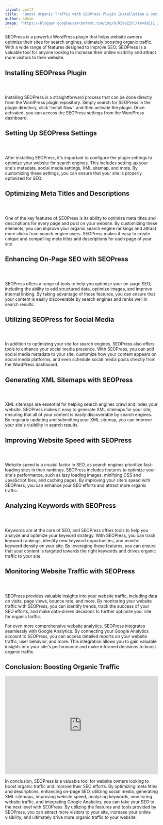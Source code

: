 ```yaml
---
layout: post7
title:  "Boost Organic Traffic with SEOPress Plugin Installation & Optimization"
author: admin
image: "https://blogger.googleusercontent.com/img/b/R29vZ2xl/AVvXsEjL_iorV-S6zfsgQ005ReZoG88TMzoY0kZpzit90uIr1T3tpDc04JbrgBMZuuQpn_Fs8r7k4ENHxQgop_JdBktTcAodx9cNiOiHSDXlIKdKeV6K1EoGhd0dqq7gIZyWQ7gg_baIfO3pPtB89CvCj1_8EUEVH-0bVk4X911CZDdA7IHLV0rAjofP8WqPSNF1/s1600/20240430_212600.jpg"
---
```



<p>SEOPress is a powerful WordPress plugin that helps website owners optimize their sites for search engines, ultimately boosting organic traffic. With a wide range of features designed to improve SEO, SEOPress is a valuable tool for anyone looking to increase their online visibility and attract more visitors to their website.</p>
<h2>Installing SEOPress Plugin</h2><div class="separator" style="clear: both;"><a href="https://blogger.googleusercontent.com/img/b/R29vZ2xl/AVvXsEiMo2Mp0uHAGxVwyDmUMKLWRR-eAEU968kCUdbxgxKpW7rOMjacSHYG0LnUqFwPzqZIIMw_eCl3LuZFg63on20GuWarIgucHFqJtRav7S8MQcqLKfN1globQEzbK6eKCRLybwHvXo-9cvk_5-hhzwvB1sJd6N7p3vupZ1IwYmgFyZlwl0kHKlqf2lB1Pxgw/s1600/20240430_213443.jpg" style="display: block; padding: 1em 0; text-align: center; "><img alt="" border="0" data-original-height="340" data-original-width="604" src="https://blogger.googleusercontent.com/img/b/R29vZ2xl/AVvXsEiMo2Mp0uHAGxVwyDmUMKLWRR-eAEU968kCUdbxgxKpW7rOMjacSHYG0LnUqFwPzqZIIMw_eCl3LuZFg63on20GuWarIgucHFqJtRav7S8MQcqLKfN1globQEzbK6eKCRLybwHvXo-9cvk_5-hhzwvB1sJd6N7p3vupZ1IwYmgFyZlwl0kHKlqf2lB1Pxgw/s1600/20240430_213443.jpg"/></a></div>
<p>Installing SEOPress is a straightforward process that can be done directly from the WordPress plugin repository. Simply search for SEOPress in the plugin directory, click 'Install Now', and then activate the plugin. Once activated, you can access the SEOPress settings from the WordPress dashboard.</p>
<h2>Setting Up SEOPress Settings</h2><div class="separator" style="clear: both;"><a href="https://blogger.googleusercontent.com/img/b/R29vZ2xl/AVvXsEgdmECzNpcr5SKUg85bFgw8iF2JmhK3pSl6TtMHXR9Kz1G6a5nYeSBg_IxoS-vHUqzguzcW7nAgpXc0auK8Su5FpvTgmK8A7N9U5k3MuJF9V3s5lr4nJ1_YjmCGqkFrcwW7zBcOxSZxLcItk1X0kdyNAjzw7tn5GFGpn3NH5p8Z7RTDO89Y5XeWVWqlVGWW/s1600/20240430_213524.jpg" style="display: block; padding: 1em 0; text-align: center; "><img alt="" border="0" data-original-height="415" data-original-width="738" src="https://blogger.googleusercontent.com/img/b/R29vZ2xl/AVvXsEgdmECzNpcr5SKUg85bFgw8iF2JmhK3pSl6TtMHXR9Kz1G6a5nYeSBg_IxoS-vHUqzguzcW7nAgpXc0auK8Su5FpvTgmK8A7N9U5k3MuJF9V3s5lr4nJ1_YjmCGqkFrcwW7zBcOxSZxLcItk1X0kdyNAjzw7tn5GFGpn3NH5p8Z7RTDO89Y5XeWVWqlVGWW/s1600/20240430_213524.jpg"/></a></div>
<p>After installing SEOPress, it's important to configure the plugin settings to optimize your website for search engines. This includes setting up your site's metadata, social media settings, XML sitemap, and more. By customizing these settings, you can ensure that your site is properly optimized for SEO.</p>
<h2>Optimizing Meta Titles and Descriptions</h2><div class="separator" style="clear: both;"><a href="https://blogger.googleusercontent.com/img/b/R29vZ2xl/AVvXsEijrVg5w58uaQaNdry9-XRuHKMIMvByHIjOlo2NEjfB72YlKiRlrG5eSvLpD3agsXXqRSyhCQwFruCO-vsPiCHnJ5LbXNDLyFff4LiB8Kkcd8o9LRSoRtZf-90omO7Pn7fh1MzFPepGey017rSf_Qa12TLKiDh8mtK5iMWlXB2JzRldmTahWFRzjaqm2wBP/s1600/20240430_213632.jpg" style="display: block; padding: 1em 0; text-align: center; "><img alt="" border="0" data-original-height="317" data-original-width="563" src="https://blogger.googleusercontent.com/img/b/R29vZ2xl/AVvXsEijrVg5w58uaQaNdry9-XRuHKMIMvByHIjOlo2NEjfB72YlKiRlrG5eSvLpD3agsXXqRSyhCQwFruCO-vsPiCHnJ5LbXNDLyFff4LiB8Kkcd8o9LRSoRtZf-90omO7Pn7fh1MzFPepGey017rSf_Qa12TLKiDh8mtK5iMWlXB2JzRldmTahWFRzjaqm2wBP/s1600/20240430_213632.jpg"/></a></div>
<p>One of the key features of SEOPress is its ability to optimize meta titles and descriptions for every page and post on your website. By customizing these elements, you can improve your organic search engine rankings and attract more clicks from search engine users. SEOPress makes it easy to create unique and compelling meta titles and descriptions for each page of your site.</p>
<h2>Enhancing On-Page SEO with SEOPress</h2><div class="separator" style="clear: both;"><a href="https://blogger.googleusercontent.com/img/b/R29vZ2xl/AVvXsEh4ams3uVlu0HLFWQkKkPurByU3326TJJWebslvgpvSd_Ey14Zoui5kTeIREQYciWapoM6T3-kBzuIrUU-JU2DWVfmT2RUTK-VD0BACpwJNsiOk3_4WNeLfWOpiy1djSH24gttjJApk5tsTvUAmj94NHMQn2l4x0zg_G7X0-o2n4Djqmlq9DUxuDVVzvgk4/s1600/20240430_213719.png" style="display: block; padding: 1em 0; text-align: center; "><img alt="" border="0" data-original-height="394" data-original-width="700" src="https://blogger.googleusercontent.com/img/b/R29vZ2xl/AVvXsEh4ams3uVlu0HLFWQkKkPurByU3326TJJWebslvgpvSd_Ey14Zoui5kTeIREQYciWapoM6T3-kBzuIrUU-JU2DWVfmT2RUTK-VD0BACpwJNsiOk3_4WNeLfWOpiy1djSH24gttjJApk5tsTvUAmj94NHMQn2l4x0zg_G7X0-o2n4Djqmlq9DUxuDVVzvgk4/s1600/20240430_213719.png"/></a></div>
<p>SEOPress offers a range of tools to help you optimize your on-page SEO, including the ability to add structured data, optimize images, and improve internal linking. By taking advantage of these features, you can ensure that your content is easily discoverable by search engines and ranks well in search results.</p>
<h2>Utilizing SEOPress for Social Media</h2><div class="separator" style="clear: both;"><a href="https://blogger.googleusercontent.com/img/b/R29vZ2xl/AVvXsEjZVcsGpXGpwVCZdUOJ6jtnyam8SoOmD956cpKNMFoABThp0_Z-e0tj0vHlcNo8YgAK6TQrBuBxdZmk-2XYCQTtoP8Cckebj3O-6IigybOrzGQSRSaawMhMO-0an5lkzyfCpeIFh_ADU9H0tOmUiOCnXWk4eJfJ39pN4e0tRXVpP-9nsrv1t0PBAUNy0R87/s1600/20240430_213803.jpg" style="display: block; padding: 1em 0; text-align: center; "><img alt="" border="0" data-original-height="394" data-original-width="700" src="https://blogger.googleusercontent.com/img/b/R29vZ2xl/AVvXsEjZVcsGpXGpwVCZdUOJ6jtnyam8SoOmD956cpKNMFoABThp0_Z-e0tj0vHlcNo8YgAK6TQrBuBxdZmk-2XYCQTtoP8Cckebj3O-6IigybOrzGQSRSaawMhMO-0an5lkzyfCpeIFh_ADU9H0tOmUiOCnXWk4eJfJ39pN4e0tRXVpP-9nsrv1t0PBAUNy0R87/s1600/20240430_213803.jpg"/></a></div>
<p>In addition to optimizing your site for search engines, SEOPress also offers tools to enhance your social media presence. With SEOPress, you can add social media metadata to your site, customize how your content appears on social media platforms, and even schedule social media posts directly from the WordPress dashboard.</p>
<h2>Generating XML Sitemaps with SEOPress</h2><div class="separator" style="clear: both;"><a href="https://blogger.googleusercontent.com/img/b/R29vZ2xl/AVvXsEjhQU-7f5uUBdgrWXGjQDbSWQ-wSsb_8TopR-aUFgInIgwUX-EOGYLULGmBkcwGPCpXKoy2moDh3-xdKS4WKDF7adLNgcHUraJT6j2VQvVld3xfwE5oqysSJ6y4bTrVEH2g8ALXTiZYbXrwnTXsKxOUlsVhGbAaffWuMwarBakZ16ihXTvFXN7LsznzotB7/s1600/20240430_214250.jpg" style="display: block; padding: 1em 0; text-align: center; "><img alt="" border="0" data-original-height="412" data-original-width="732" src="https://blogger.googleusercontent.com/img/b/R29vZ2xl/AVvXsEjhQU-7f5uUBdgrWXGjQDbSWQ-wSsb_8TopR-aUFgInIgwUX-EOGYLULGmBkcwGPCpXKoy2moDh3-xdKS4WKDF7adLNgcHUraJT6j2VQvVld3xfwE5oqysSJ6y4bTrVEH2g8ALXTiZYbXrwnTXsKxOUlsVhGbAaffWuMwarBakZ16ihXTvFXN7LsznzotB7/s1600/20240430_214250.jpg"/></a></div>
<p>XML sitemaps are essential for helping search engines crawl and index your website. SEOPress makes it easy to generate XML sitemaps for your site, ensuring that all of your content is easily discoverable by search engines. By regularly updating and submitting your XML sitemap, you can improve your site's visibility in search results.</p>
<h2>Improving Website Speed with SEOPress</h2>
<div class="separator" style="clear: both;"><a href="https://blogger.googleusercontent.com/img/b/R29vZ2xl/AVvXsEhhrMPScBkheMOuk3j-Olz-WizeLiIktNcqiTS-8U5p1PJSKRd1tXphOHKxV-HWX30d5wTfcTbj7g3waeTUtR-prl9LO7_aSbWgCWy19jGBDUZfxGvrkzhFruyT3-QtJShKc_2HscvtVz0QVMLynfOHWGMZ2F8-1kn7YlRKaDzC_l9V-Gfh29fw9iHU486B/s1600/20240430_214358.jpg" style="display: block; padding: 1em 0; text-align: center; "><img alt="" border="0" data-original-height="400" data-original-width="711" src="https://blogger.googleusercontent.com/img/b/R29vZ2xl/AVvXsEhhrMPScBkheMOuk3j-Olz-WizeLiIktNcqiTS-8U5p1PJSKRd1tXphOHKxV-HWX30d5wTfcTbj7g3waeTUtR-prl9LO7_aSbWgCWy19jGBDUZfxGvrkzhFruyT3-QtJShKc_2HscvtVz0QVMLynfOHWGMZ2F8-1kn7YlRKaDzC_l9V-Gfh29fw9iHU486B/s1600/20240430_214358.jpg"/></a></div>
<p>Website speed is a crucial factor in SEO, as search engines prioritize fast-loading sites in their rankings. SEOPress includes features to optimize your site's performance, such as lazy loading images, minifying CSS and JavaScript files, and caching pages. By improving your site's speed with SEOPress, you can enhance your SEO efforts and attract more organic traffic.</p>
<h2>Analyzing Keywords with SEOPress</h2><div class="separator" style="clear: both;"><a href="https://blogger.googleusercontent.com/img/b/R29vZ2xl/AVvXsEg0tFx7ipcUnHKQiV1lWHzk5oVLHTdKCXw16_fxnp1_6ITiLq6l4G6c_InkrMAeS2lJL7LqC-x3bRIQpCHf38-XykrxqFajHjcQbc2XkYZgy5GDfE26QkdjR9_dNvQIlXtHjbpTR4XIvXH8Mh3kt-CJJ9-PgHVvHZiROioP8vgW9VQf9RBmPjWZnitou7D_/s1600/20240430_214500.jpg" style="display: block; padding: 1em 0; text-align: center; "><img alt="" border="0" data-original-height="381" data-original-width="678" src="https://blogger.googleusercontent.com/img/b/R29vZ2xl/AVvXsEg0tFx7ipcUnHKQiV1lWHzk5oVLHTdKCXw16_fxnp1_6ITiLq6l4G6c_InkrMAeS2lJL7LqC-x3bRIQpCHf38-XykrxqFajHjcQbc2XkYZgy5GDfE26QkdjR9_dNvQIlXtHjbpTR4XIvXH8Mh3kt-CJJ9-PgHVvHZiROioP8vgW9VQf9RBmPjWZnitou7D_/s1600/20240430_214500.jpg"/></a></div>
<p>Keywords are at the core of SEO, and SEOPress offers tools to help you analyze and optimize your keyword strategy. With SEOPress, you can track keyword rankings, identify new keyword opportunities, and monitor keyword density on your site. By leveraging these features, you can ensure that your content is targeted towards the right keywords and drives organic traffic to your site.</p>
<h2>Monitoring Website Traffic with SEOPress</h2><div class="separator" style="clear: both;"><a href="https://blogger.googleusercontent.com/img/b/R29vZ2xl/AVvXsEhI4C7O9pt7nzoLmjulKMNbP5_GTJrgUuZtm518s8KMPeylbwd_2gFcRXHXT13gx_odyuPgMspkDQuQtml3mO_tsFj6YBG_EJMyONr4eNa3Aplo47N-sB0umkISIgx5z5HmOBWt49AiG3baboDkgia143RTux4wORQ4fSTlxvHjtaX7xfFg9T9e0guIQnVQ/s1600/20240430_215048.jpg" style="display: block; padding: 1em 0; text-align: center; "><img alt="" border="0" data-original-height="407" data-original-width="724" src="https://blogger.googleusercontent.com/img/b/R29vZ2xl/AVvXsEhI4C7O9pt7nzoLmjulKMNbP5_GTJrgUuZtm518s8KMPeylbwd_2gFcRXHXT13gx_odyuPgMspkDQuQtml3mO_tsFj6YBG_EJMyONr4eNa3Aplo47N-sB0umkISIgx5z5HmOBWt49AiG3baboDkgia143RTux4wORQ4fSTlxvHjtaX7xfFg9T9e0guIQnVQ/s1600/20240430_215048.jpg"/></a></div>
<p>SEOPress provides valuable insights into your website traffic, including data on visits, page views, bounce rate, and more. By monitoring your website traffic with SEOPress, you can identify trends, track the success of your SEO efforts, and make data-driven decisions to further optimize your site for organic traffic.</p>


<p>For even more comprehensive website analytics, SEOPress integrates seamlessly with Google Analytics. By connecting your Google Analytics account to SEOPress, you can access detailed reports on your website traffic, user behavior, and more. This integration allows you to gain valuable insights into your site's performance and make informed decisions to boost organic traffic.</p>
<h2>Conclusion: Boosting Organic Traffic</h2>
<iframe width="100%" height="324px" src="https://www.youtube.com/embed/zAh-lPLcoes" title="Boost Organic Traffic with SEOPress Plugin Installation & Optimization" frameborder="0" allow="accelerometer; autoplay; clipboard-write; encrypted-media; gyroscope; picture-in-picture; web-share" referrerpolicy="strict-origin-when-cross-origin" allowfullscreen=""></iframe>
<p>In conclusion, SEOPress is a valuable tool for website owners looking to boost organic traffic and improve their SEO efforts. By optimizing meta titles and descriptions, enhancing on-page SEO, utilizing social media, generating XML sitemaps, improving website speed, analyzing keywords, monitoring website traffic, and integrating Google Analytics, you can take your SEO to the next level with SEOPress. By utilizing the features and tools provided by SEOPress, you can attract more visitors to your site, increase your online visibility, and ultimately drive more organic traffic to your website.</p>





